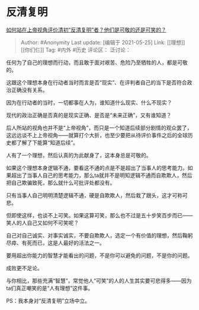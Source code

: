 # 反清复明
[如何站在上帝视角评价清初“反清复明”者？他们是可敬的还是可笑的？](https://www.zhihu.com/question/417593306/answer/1456499208)

> Author: #Anonymity
> Last update: [编辑于 2021-05-25]
> Link: [[理想]] [[你们仨]]
> Tag: #内外 #历史
> 评论区：
> 泛讨论：

任何为了自己的理想而行动，而且敢于面对艰苦、危险乃至牺牲的人，都是可敬的。

这跟这个理想本身在行动者当时而言是否“现实”、在评判者自己的当下是否符合政治正确没有关系。

因为在行动者的当时，一切都事在人为，谁知道什么现实、什么不现实？

现代的政治正确是否真的是现实正确、是否是“未来正确”，又有谁知道？

后人所站的视角也并不是“上帝视角”，而只是一个知道后续部分剧情的观众罢了，这远远谈不上上帝视角——就算打个大折，也至少要把从待评价事件之后的全球历史都了解了下能算“知道后续”。

人有了一个理想，然后认真的为此献身了，这本身总是可敬的。

如果这个理想本身逻辑不通，要看这不通的点是不是超出了当事人的思考能力。如果超出了当事人自己的思考能力，那么ta就并不是明知逻辑不通而自欺欺人，然后把自己欺骗致死，那么就什么可批评处都没有。

只有当事人自己明明清楚逻辑不通，硬是自欺欺人，然后栽了跟头，这才可称可悲。

但即使这样，也谈不上可笑。如果这算可笑，那么也不过是五十步笑百步而已——笑人的人自己又如何不可笑呢？

自己对自己诚实、对事实诚实，不要自欺欺人，选定一个有价值的理想，然后鞠躬尽瘁、有死而已，这是人最好的活法之一。

要用超出你能力的智慧才能看出的问题，不是你可以避免的问题，不是你的问题。

成败更不足论。

与你相比，那些充满“智慧”，常觉他人“可笑”的人的人生其实要可悲得多——因为ta们真正嘲笑的是“人有理想”这件事。

PS：我本身对“反清复明”立场中立。

